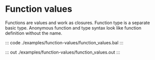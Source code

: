 # Function values

Functions are values and work as closures.
Function type is a separate basic type.
Anonymous function and type syntax look like function definition without the name.

::: code ./examples/function-values/function_values.bal :::

::: out ./examples/function-values/function_values.out :::
